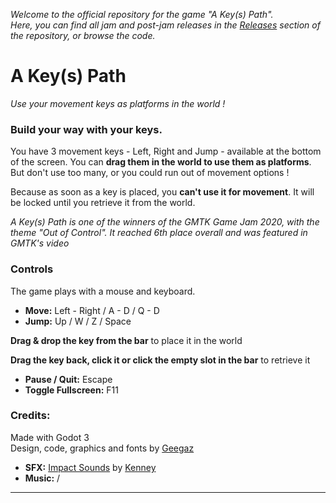 *Welcome to the official repository for the game "A Key(s) Path". <br> Here, you can find all jam and post-jam releases in the [Releases](https://github.com/geegaz/GMTK_Jam_2020/releases) section of the repository, or browse the code.*


# A Key(s) Path
*Use your movement keys as platforms in the world !*

### Build your way with your keys.

You have 3 movement keys - Left, Right and Jump - available at the bottom of the screen. You can **drag them in the world to use them as platforms**. But don't use too many, or you could run out of movement options !

Because as soon as a key is placed, you **can't use it for movement**. It will be locked until you retrieve it from the world.

*A Key(s) Path is one of the winners of the GMTK Game Jam 2020, with the theme "Out of Control". It reached 6th place overall and was featured in GMTK's video*

### Controls

The game plays with a mouse and keyboard.

- **Move:** Left - Right / A - D / Q - D
- **Jump:** Up / W / Z / Space

**Drag & drop the key from the bar** to place it in the world

**Drag the key back, click it or click the empty slot in the bar** to retrieve it

- **Pause / Quit:** Escape
- **Toggle Fullscreen:** F11

### Credits:

Made with Godot 3<br>
Design, code, graphics and fonts by [Geegaz](https://geegaz.itch.io)

- **SFX:** [Impact Sounds]() by [Kenney]()
- **Music:** /

---
 
